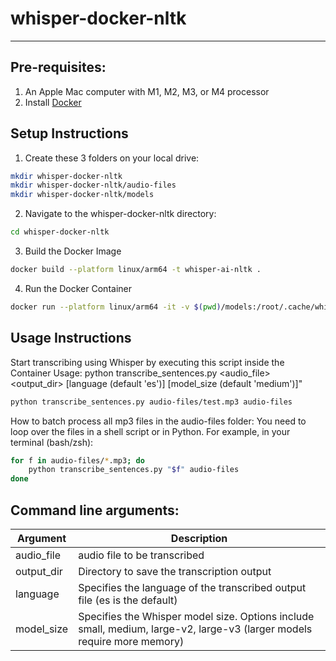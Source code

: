 # whisper-docker-nltk
---

## Pre-requisites:

1. An Apple Mac computer with M1, M2, M3, or M4 processor
2. Install [Docker](https://www.docker.com)

## Setup Instructions

1. Create these 3  folders on your local drive:
```bash
mkdir whisper-docker-nltk
mkdir whisper-docker-nltk/audio-files
mkdir whisper-docker-nltk/models
```

2. Navigate to the whisper-docker-nltk directory:
```bash
cd whisper-docker-nltk
```

3. Build the Docker Image
```bash
docker build --platform linux/arm64 -t whisper-ai-nltk .
```

4. Run the Docker Container
```bash
docker run --platform linux/arm64 -it -v $(pwd)/models:/root/.cache/whisper -v $(pwd)/audio-files:/app/audio-files whisper-ai-nltk
```

## Usage Instructions

Start transcribing using Whisper by executing this script inside the Container
Usage: python transcribe_sentences.py <audio_file> <output_dir> [language (default 'es')] [model_size (default 'medium')]"
```bash
python transcribe_sentences.py audio-files/test.mp3 audio-files
```

How to batch process all mp3 files in the audio-files folder:
You need to loop over the files in a shell script or in Python.
For example, in your terminal (bash/zsh):
```bash
for f in audio-files/*.mp3; do
    python transcribe_sentences.py "$f" audio-files
done
```

## Command line arguments:
| Argument   | Description |
| ---------- | ----------- |
| audio_file | audio file to be transcribed |
| output_dir | Directory to save the transcription output |
| language   | Specifies the language of the transcribed output file (es is the default) |
| model_size | Specifies the Whisper model size. Options include small, medium, large-v2, large-v3 (larger models require more memory) |